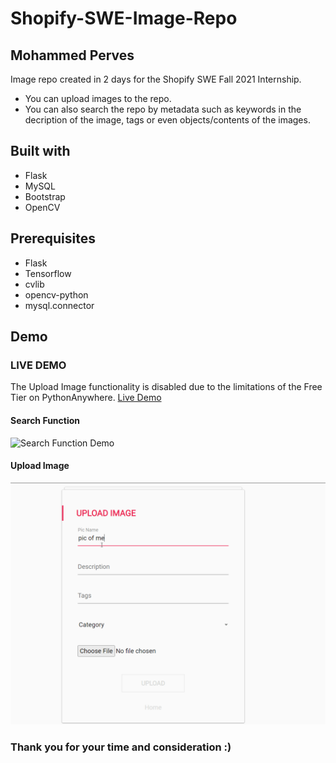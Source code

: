 # Shopify-SWE-Image-Repo
## Mohammed Perves
 Image repo created in 2 days for the Shopify SWE Fall 2021 Internship.
 * You can upload images to the repo.
 * You can also search the repo by metadata such as keywords in the decription of the image, tags or even objects/contents of the images.

## Built with
* Flask
* MySQL
* Bootstrap
* OpenCV

## Prerequisites
 * Flask
 * Tensorflow
 * cvlib
 * opencv-python
 * mysql.connector

## Demo


### LIVE DEMO
The Upload Image functionality is disabled due to the limitations of the Free Tier on PythonAnywhere.
[Live Demo](http://pmoe7.pythonanywhere.com/)

#### Search Function
![Search Function Demo](search.gif)

#### Upload Image
![Upload Function Demo](upload.gif)

### Thank you for your time and consideration :)




